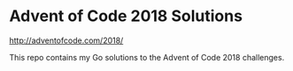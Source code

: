 # Advent of Code 2018 Solutions
http://adventofcode.com/2018/

This repo contains my Go solutions to the Advent of Code 2018 challenges. 
